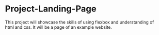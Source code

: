 # Project-Landing-Page

This project will showcase the skills of using flexbox and understanding of html and css. It will be a page of an example website.